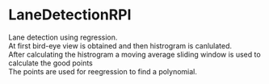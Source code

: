 # LaneDetectionRPI
Lane detection using regression.</br>
At first bird-eye view is obtained and then histrogram is canlulated.</br>
After calculating the histrogram a moving average sliding window is used to calculate the good points</br>
The points are used for reegression to find a polynomial.
